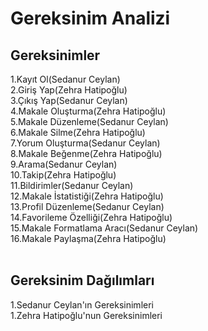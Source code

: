 # Gereksinim Analizi
## Gereksinimler 

1.Kayıt Ol(Sedanur Ceylan)
<br>
2.Giriş Yap(Zehra Hatipoğlu)
<br>
3.Çıkış Yap(Sedanur Ceylan)
<br>
4.Makale Oluşturma(Zehra Hatipoğlu)
<br>
5.Makale Düzenleme(Sedanur Ceylan)
<br>
6.Makale Silme(Zehra Hatipoğlu)
<br>
7.Yorum Oluşturma(Sedanur Ceylan)
<br>
8.Makale Beğenme(Zehra Hatipoğlu)
<br>
9.Arama(Sedanur Ceylan)
<br>
10.Takip(Zehra Hatipoğlu)
<br>
11.Bildirimler(Sedanur Ceylan)
<br>
12.Makale İstatistiği(Zehra Hatipoğlu)
<br>
13.Profil Düzenleme(Sedanur Ceylan)
<br>
14.Favorileme Özelliği(Zehra Hatipoğlu)
<br>
15.Makale Formatlama Aracı(Sedanur Ceylan)
<br>
16.Makale Paylaşma(Zehra Hatipoğlu)
<br>
<br>
## Gereksinim Dağılımları
1.Sedanur Ceylan'ın Gereksinimleri
<br>
1.Zehra Hatipoğlu'nun Gereksinimleri

